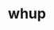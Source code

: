 ---
category: 4-letters
denotation: null
name: whup
reference_link: https://www.etymonline.com/word/whup
root_language: null
root_name: null
title: whup
type: free
word_sums:
- respelling: whup
  sum: 'Whup + '
---